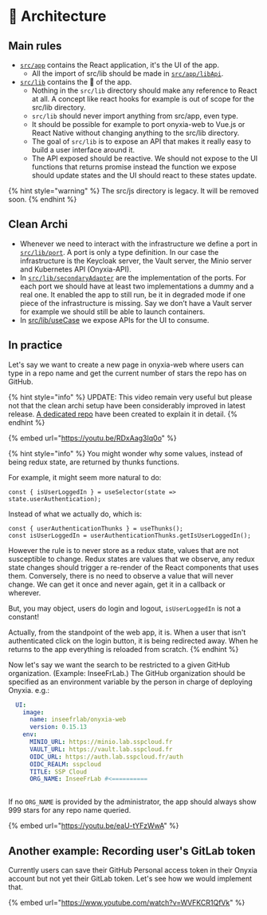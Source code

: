 # 📐 Architecture

## Main rules

* [`src/app`](https://github.com/InseeFrLab/onyxia-web/tree/main/src/app) contains the React application, it's the UI of the app.
  * All the import of src/lib should be made in [`src/app/libApi`](https://github.com/InseeFrLab/onyxia-web/tree/main/src/app/libApi).
* [`src/lib`](https://github.com/InseeFrLab/onyxia-web/tree/main/src/lib) contains the 🧠  of the app.
  * Nothing in the `src/lib` directory should make any reference to React at all. A concept like react hooks for example is out of scope for the src/lib directory.
  * `src/lib` should never import anything from src/app, even type.
  * It should be possible for example to port onyxia-web to Vue.js or React Native without changing anything to the src/lib directory.
  * The goal of `src/lib` is to expose an API that makes it really easy to build a user interface around it.
  * The API exposed should be reactive. We should not expose to the UI functions that returns promise instead the function we expose should update states and the UI should react to these states update.

{% hint style="warning" %}
The src/js directory is legacy. It will be removed soon.
{% endhint %}

## Clean Archi

* Whenever we need to interact with the infrastructure we define a port in [`src/lib/port`](https://github.com/InseeFrLab/onyxia-web/tree/main/src/lib/ports). A port is only a type definition. In our case the infrastructure is the Keycloak server, the Vault server, the Minio server and Kubernetes API (Onyxia-API).
* In [`src/lib/secondaryAdapter`](https://github.com/InseeFrLab/onyxia-web/tree/main/src/lib/secondaryAdapters) are the implementation of the ports. For each port we should have at least two implementations a dummy and a real one. It enabled the app to still run, be it in degraded mode if one piece of the infrastructure is missing. Say we don’t have a Vault server for example we should still be able to launch containers.
* In [src/lib/useCase](https://github.com/InseeFrLab/onyxia-web/tree/main/src/lib/useCases) we expose APIs for the UI to consume.

## In practice

Let's say we want to create a new page in onyxia-web where users can type in a repo name and get the current number of stars the repo has on GitHub.

{% hint style="info" %}
UPDATE: This video remain very useful but please not that the clean archi setup have been considerably improved in latest release. [A dedicated repo](https://github.com/garronej/clean-redux) have been created to explain it in detail.&#x20;
{% endhint %}

{% embed url="https://youtu.be/RDxAag3Iq0o" %}

{% hint style="info" %}
You might wonder why some values, instead of being redux state, are returned by thunks functions. &#x20;

For example, it might seem more natural to do: &#x20;

```tsx
const { isUserLoggedIn } = useSelector(state => state.userAuthentication);
```

Instead of what we actually do, which is: &#x20;

```tsx
const { userAuthenticationThunks } = useThunks();
const isUserLoggedIn = userAuthenticationThunks.getIsUserLoggedIn();
```

However the rule is to never store as a redux state, values that are not susceptible to change. Redux states are values that we observe, any redux state changes should trigger a re-render of the React components that uses them. Conversely, there is no need to observe a value that will never change. We can get it once and never again, get it in a callback or wherever.&#x20;

But, you may object, users do login and logout, `isUserLoggedIn` is not a constant!&#x20;

Actually, from the standpoint of the web app, it is. When a user that isn't authenticated click on the login button, it is being redirected away. When he returns to the app everything is reloaded from scratch.
{% endhint %}

Now let's say we want the search to be restricted to a given GitHub organization. (Example: InseeFrLab.) The GitHub organization should be specified as an environment variable by the person in charge of deploying Onyxia. e.g.:

```yaml
  UI:
    image:
      name: inseefrlab/onyxia-web
      version: 0.15.13
    env:
      MINIO_URL: https://minio.lab.sspcloud.fr
      VAULT_URL: https://vault.lab.sspcloud.fr
      OIDC_URL: https://auth.lab.sspcloud.fr/auth
      OIDC_REALM: sspcloud
      TITLE: SSP Cloud
      ORG_NAME: InseeFrLab #<==========
      
```

If no `ORG_NAME` is provided by the administrator, the app should always show 999 stars for any repo name queried.

{% embed url="https://youtu.be/eaU-tYFzWwA" %}

## Another example: Recording user's GitLab token

Currently users can save their GitHub Personal access token in their Onyxia account but not yet their GitLab token. Let's see how we would implement that.

{% embed url="https://www.youtube.com/watch?v=WVFKCR1QfVk" %}
